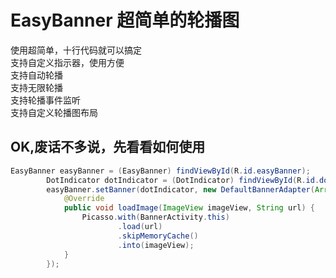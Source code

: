 # EasyBanner 超简单的轮播图
使用超简单，十行代码就可以搞定   
支持自定义指示器，使用方便   
支持自动轮播   
支持无限轮播   
支持轮播事件监听   
支持自定义轮播图布局

## OK,废话不多说，先看看如何使用
```java
EasyBanner easyBanner = (EasyBanner) findViewById(R.id.easyBanner);
        DotIndicator dotIndicator = (DotIndicator) findViewById(R.id.dotIndicator);
        easyBanner.setBanner(dotIndicator, new DefaultBannerAdapter(Arrays.asList(IMAGES) , true,this) {
            @Override
            public void loadImage(ImageView imageView, String url) {
                Picasso.with(BannerActivity.this)
                        .load(url)
                        .skipMemoryCache()
                        .into(imageView);
            }
        });
```

